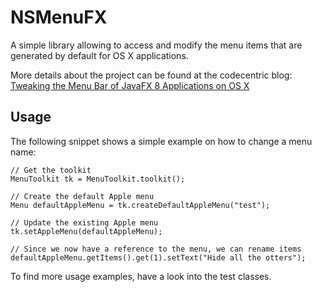 # NSMenuFX

A simple library allowing to access and modify the menu 
items that are generated by default for OS X applications.

More details about the project can be found at the codecentric blog: 
[Tweaking the Menu Bar of JavaFX 8 Applications on OS X](https://blog.codecentric.de/en/2015/04/tweaking-the-menu-bar-of-javafx-8-applications-on-os-x/)


## Usage

The following snippet shows a simple example on how to change a menu name:

    // Get the toolkit
    MenuToolkit tk = MenuToolkit.toolkit();
    
    // Create the default Apple menu
	Menu defaultAppleMenu = tk.createDefaultAppleMenu("test");
	
	// Update the existing Apple menu
	tk.setAppleMenu(defaultAppleMenu);

	// Since we now have a reference to the menu, we can rename items
	defaultAppleMenu.getItems().get(1).setText("Hide all the otters");

To find more usage examples, have a look into the test classes.